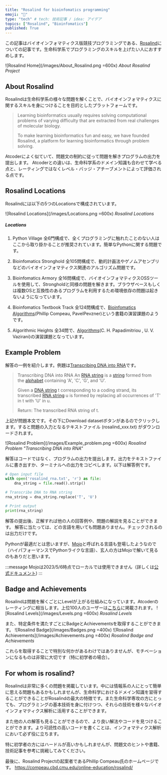```yaml
---
title: "Rosalind for bioinfomatics programming"
emoji: "🌿"
type: "tech" # tech: 技術記事 / idea: アイデア
topics: ["Rosalind", "Bioinfomatics"]
published: True
---
```

この記事はバイオインフォマティクス版競技プログラミングである、[Rosalind](https://rosalind.info/problems/locations/)についての記事です。生命科学系でプログラミングのスキルを上げたい人におすすめします。

![Rosalind Home](/images/About_Rosalind.png =600x)
*About Rosalind Project*

## About Rosalind
Rosalindは生命科学系の様々な問題を解くことで、バイオインフォマティクスに関するスキルを身につけることを目的としたプラットフォームです。

> Learning bioinformatics usually requires solving computational problems of varying difficulty that are extracted from real challenges of molecular biology.
>
>   To make learning bioinformatics fun and easy, we have founded Rosalind, a platform for learning bioinformatics through problem solving.

Atcoderによく似ていて、問題文の制約に従って問題を解きプログラムの出力を提出します。
Atcoderとの違いは、生命科学系のドメイン知識も合わせて学べる点と、レーティングではなくレベル・バッジ・アチーブメントによって評価される点です。

## Rosalind Locations
Rosalindには以下の5つのLocationsで構成されています。

![Rosalind Locations](/images/Locations.png =600x)
*Rosalind Locations*

##### Locations
1. Python Village
		全6門構成で、全くプログラミングに触れたことのない人はここから取り掛かることが推奨されています。簡単なPythonに関する問題です。

2. Bioinfomatics Stronghold
		全105問構成で、動的計画法やゲノムアセンブリなどのバイオインフォマティクス関連のアルゴリズム問題です。

3. Bioinfomatics Armory
		全16問構成で、バイオインフォマティクスOSSツールを使用して、Strongholdと同様の問題を解きます。ブラウザベースもしくは複数OSと互換性のあるプログラムを利用するため環境依存の問題は起きないようになっています。

4. Bioinfomatics Textbook Track
		全124問構成で、[Bioinfomatics Algorithms](https://www.bioinformaticsalgorithms.org)(Phillip Compeau, PavelPevzner)という書籍の演習課題のようです。

5. Algorithmic Heights
		全34問で、[Algorithms](http://algorithmics.lsi.upc.edu/docs/Dasgupta-Papadimitriou-Vazirani.pdf)(C. H. Papadimitriou , U. V. Vazirani)の演習課題となっています。


## Example Problem
解答の一例を紹介します。例題は[Transcribing DNA into RNA](https://rosalind.info/problems/rna/)です。

> Transcribing DNA into RNA
> An [RNA string](https://rosalind.info/glossary/rna-string/) is a [string](https://rosalind.info/glossary/string/) formed from the [alphabet](https://rosalind.info/glossary/alphabet/) containing 'A', 'C', 'G', and 'U'.
>
> Given a [DNA string](https://rosalind.info/glossary/dna-string/) t corresponding to a coding strand, its transcribed [RNA string](https://rosalind.info/glossary/rna-string/) u is formed by replacing all occurrences of 'T' in t with 'U' in u.
>
> Return: The transcribed RNA string of t.

上記が問題本文です。その下にDownload datasetボタンがあるのでクリックします。すると問題の入力となるテキストファイル (rosalind_xxx.txt) がダウンロードされます。

![Rosalind Problem](/images/Example_problem.png =600x)
*Rosalind Problem "Transcribing DNA into RNA"*

解答はコードではなく、プログラムの出力を提出します。出力をテキストファイルに書き出すか、ターミナルへの出力をコピペします。以下は解答例です。

```Python:rosalind_rna.py
# Open input file
with open('rosalind_rna.txt', 'r') as file:
    dna_string = file.read().strip()

# Transcribe DNA to RNA string
rna_string = dna_string.replace('T', 'U')

# Print output
print(rna_string)
```

解答の提出後、正解すれば他の人の回答例や、問題の解説を見ることができます。
解答に当たっては、どの言語を用いても問題ありません。チェックされるのは出力だけです。

Pythonが最適だとは思いますが、[Mojo](https://www.modular.com/mojo)と呼ばれる言語も登場したようなので（ハイパフォーマンスでPythonライクな言語）、玄人の方はMojoで解いて見るのもありだと思います。

:::message
Mojoは2023/5/6時点でローカルでは使用できません（詳しくは[公式ドキュメント](https://docs.modular.com/mojo/))
:::

## Badge and Achievements

Rosalindは問題を解くごとにLevelが上がる仕組みになっています。Atcoderのレーティングに相当します。上位100人のユーザーは[こちら](https://rosalind.info/statistics/top/)に掲載されます。
![Rosalind Levels](/images/Levels.png =600x)
*Rosalind Levels*

また、特定条件を満たすごとにBadgeとAchievementsを取得することができます。
![Rosalind Badge](/images/Badges.png =400x)
![Rosalind Achievements](/images/Achievements.png =400x)
*Rosalind Badge and Achievements*

これらを取得することで特別な何かがあるわけではありませんが、モチベーションになるものは非常に大切です（特に初学者の場合）。

##  For whom is rosalind?

Rosalindは非常に多くの問題を掲載しています。中には情報系の人にとって簡単に思える問題もあるかもしれませんが、生命科学におけるドメイン知識を習得することができることがRosalindの最大の特徴です。また生命科学専攻の方にとっても、プログラミングの基本技術を身に付けつつ、それらの技術を様々なバイオインフォマティクス解析に活用することができます。

また他の人の解答も見ることができるので、より良い解法やコードを見つけることができます。より可読性の高いコードを書くことは、インフォマティクス解析において必ず役に立ちます。

特に初学者の方にはハードルが高いかもしれませんが、問題文のヒントや書籍、技術記事を参考に挑戦してみてください。

最後に、Rosalind Projectの起案者であるPhillip Compeau氏のホームページです。
https://compeau.cbd.cmu.edu/online-education/rosalind/